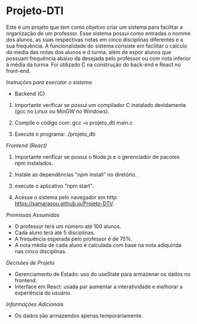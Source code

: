 # Projeto-DTI

Este é um projeto que tem como objetivo criar um sistema para facilitar a organização de um professor. Esse sistema possui como entradas o nomme dos alunos, as suas respectivas notas em cinco disciplinas diferentes e a sua frequência. A funcionalidade do sistema consiste em facilitar o calculo da media das notas dos alunos e d turma, além de expor alunos que possuam frequência abaixo da desejada pelo professor ou com nota inferior à média da turma. Foi utilizado C na construção do back-end e React no front-end.

*Instruções para executar o sistema*

* Backend (C)

01. Importante verificar se possui um compilador C instalado devidamente (gcc no Linux ou MinGW no Windows).

02. Compile o código com: gcc -o projeto_dti main.c

03. Execute o programa: ./projeto_dti

*Frontend (React)*

01. Importante verificar se possui o Node.js e o gerenciador de pacotes npm instalados.

02. Instale as dependências "npm install" no diretório.

03. execute o aplicativo "npm start".

04. Acesse o sistema pelo navegador em http: https://samarasou.github.io/Projeto-DTI/.

*Premissas Assumidas*

* O professor terá um número até 100 alunos.
* Cada aluno terá até 5 disciplinas.
* A frequência esperada pelo professor é de 75%.
* A nota média de cada aluno é calculada com base na nota adiquirida nas cinco disciplinas.

*Decisões de Projeto*

* Gerenciamento de Estado: uso do useState para armazenar os dados no frontend.
* Interface em React: usada par aumentar a interatividade e melhorar a experiência do usuário.

*Informações Adicionais*

* Os dados são armazendos apenas temporariamente.
